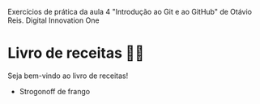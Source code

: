 Exercícios de prática da aula 4 "Introdução ao Git e ao GitHub" de Otávio Reis.
Digital Innovation One

# Livro de receitas :man_cook:

Seja bem-vindo ao livro de receitas!

- Strogonoff de frango

